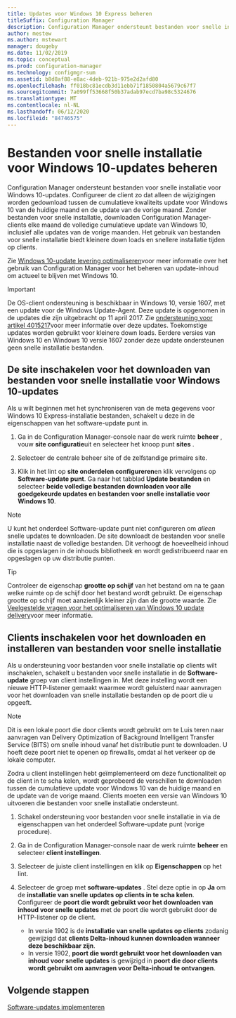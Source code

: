 ```yaml
---
title: Updates voor Windows 10 Express beheren
titleSuffix: Configuration Manager
description: Configuration Manager ondersteunt bestanden voor snelle installatie van Windows 10, die kleinere down loads en snellere installatie tijden bieden op clients.
author: mestew
ms.author: mstewart
manager: dougeby
ms.date: 11/02/2019
ms.topic: conceptual
ms.prod: configuration-manager
ms.technology: configmgr-sum
ms.assetid: b8d8af88-e8ac-4deb-921b-975e2d2afd80
ms.openlocfilehash: ff018bc81ecdb3d11ebb71f1850804a5679c67f7
ms.sourcegitcommit: 7a099ff53668f50b37adab97ecd7ba98c5324676
ms.translationtype: MT
ms.contentlocale: nl-NL
ms.lasthandoff: 06/12/2020
ms.locfileid: "84746575"
---
```

# <a name="manage-express-installation-files-for-windows-10-updates"></a>Bestanden voor snelle installatie voor Windows 10-updates beheren

Configuration Manager ondersteunt bestanden voor snelle installatie voor Windows 10-updates. Configureer de client zo dat alleen de wijzigingen worden gedownload tussen de cumulatieve kwaliteits update voor Windows 10 van de huidige maand en de update van de vorige maand. Zonder bestanden voor snelle installatie, downloaden Configuration Manager-clients elke maand de volledige cumulatieve update van Windows 10, inclusief alle updates van de vorige maanden. Het gebruik van bestanden voor snelle installatie biedt kleinere down loads en snellere installatie tijden op clients.

Zie [Windows 10-update levering optimaliseren](optimize-windows-10-update-delivery.md)voor meer informatie over het gebruik van Configuration Manager voor het beheren van update-inhoud om actueel te blijven met Windows 10.  


> [!IMPORTANT]  
> De OS-client ondersteuning is beschikbaar in Windows 10, versie 1607, met een update voor de Windows Update-Agent. Deze update is opgenomen in de updates die zijn uitgebracht op 11 april 2017. Zie [ondersteuning voor artikel 4015217](https://support.microsoft.com/kb/4015217)voor meer informatie over deze updates. Toekomstige updates worden gebruikt voor kleinere down loads. Eerdere versies van Windows 10 en Windows 10 versie 1607 zonder deze update ondersteunen geen snelle installatie bestanden.  


## <a name="enable-the-site-to-download-express-installation-files-for-windows-10-updates"></a>De site inschakelen voor het downloaden van bestanden voor snelle installatie voor Windows 10-updates
Als u wilt beginnen met het synchroniseren van de meta gegevens voor Windows 10 Express-installatie bestanden, schakelt u deze in de eigenschappen van het software-update punt in.  

1. Ga in de Configuration Manager-console naar de werk ruimte **beheer** , vouw **site configuratie**uit en selecteer het knoop punt **sites** .  

2. Selecteer de centrale beheer site of de zelfstandige primaire site.  

3. Klik in het lint op **site onderdelen configureren**en klik vervolgens op **Software-update punt**. Ga naar het tabblad **Update bestanden** en selecteer **beide volledige bestanden downloaden voor alle goedgekeurde updates en bestanden voor snelle installatie voor Windows 10**.

> [!NOTE]    
> U kunt het onderdeel Software-update punt niet configureren om *alleen* snelle updates te downloaden.  De site downloadt de bestanden voor snelle installatie naast de volledige bestanden. Dit verhoogt de hoeveelheid inhoud die is opgeslagen in de inhouds bibliotheek en wordt gedistribueerd naar en opgeslagen op uw distributie punten.

> [!Tip]  
> Controleer de eigenschap **grootte op schijf** van het bestand om na te gaan welke ruimte op de schijf door het bestand wordt gebruikt. De eigenschap grootte op schijf moet aanzienlijk kleiner zijn dan de grootte waarde. Zie [Veelgestelde vragen voor het optimaliseren van Windows 10 update delivery](optimize-windows-10-update-delivery.md#bkmk_faq)voor meer informatie.  


## <a name="enable-clients-to-download-and-install-express-installation-files"></a>Clients inschakelen voor het downloaden en installeren van bestanden voor snelle installatie
Als u ondersteuning voor bestanden voor snelle installatie op clients wilt inschakelen, schakelt u bestanden voor snelle installatie in de **Software-update** groep van client instellingen in. Met deze instelling wordt een nieuwe HTTP-listener gemaakt waarmee wordt geluisterd naar aanvragen voor het downloaden van snelle installatie bestanden op de poort die u opgeeft.

> [!NOTE]    
> Dit is een lokale poort die door clients wordt gebruikt om te Luis teren naar aanvragen van Delivery Optimization of Background Intelligent Transfer Service (BITS) om snelle inhoud vanaf het distributie punt te downloaden. U hoeft deze poort niet te openen op firewalls, omdat al het verkeer op de lokale computer.  

Zodra u client instellingen hebt geïmplementeerd om deze functionaliteit op de client in te scha kelen, wordt geprobeerd de verschillen te downloaden tussen de cumulatieve update voor Windows 10 van de huidige maand en de update van de vorige maand. Clients moeten een versie van Windows 10 uitvoeren die bestanden voor snelle installatie ondersteunt.  

1. Schakel ondersteuning voor bestanden voor snelle installatie in via de eigenschappen van het onderdeel Software-update punt (vorige procedure).  

2. Ga in de Configuration Manager-console naar de werk ruimte **beheer** en selecteer **client instellingen**.  

3. Selecteer de juiste client instellingen en klik op **Eigenschappen** op het lint.  

4. Selecteer de groep met **software-updates** . Stel deze optie in op **Ja** om de **installatie van snelle updates op clients in te scha kelen**. Configureer de **poort die wordt gebruikt voor het downloaden van inhoud voor snelle updates** met de poort die wordt gebruikt door de HTTP-listener op de client.
    - In versie 1902 is de **installatie van snelle updates op clients** zodanig gewijzigd dat **clients Delta-inhoud kunnen downloaden wanneer deze beschikbaar zijn**.
    - In versie 1902, **poort die wordt gebruikt voor het downloaden van inhoud voor snelle updates** is gewijzigd in **poort die door clients wordt gebruikt om aanvragen voor Delta-inhoud te ontvangen**.
    

## <a name="next-steps"></a>Volgende stappen

[Software-updates implementeren](deploy-software-updates.md)
